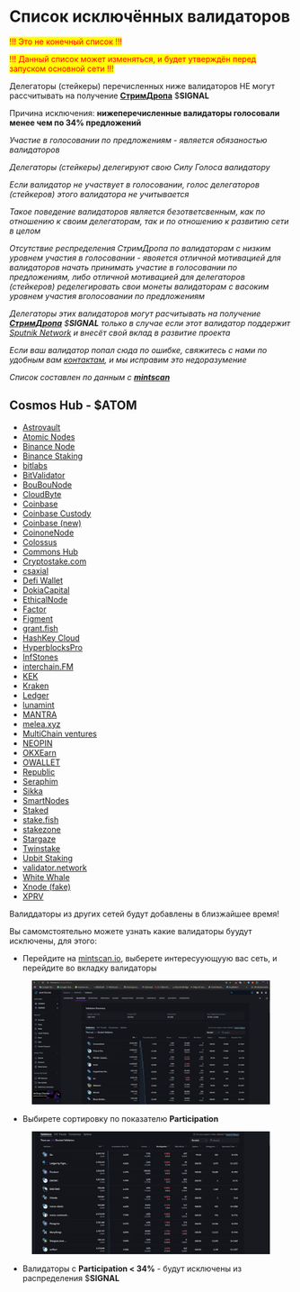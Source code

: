 # Список исключённых валидаторов

<mark style="color:red;">!!! Это не конечный список !!!</mark>

<mark style="color:red;">!!! Данный список может изменяться, и будет утверждён перед запуском основной сети !!!</mark>

Делегаторы (стейкеры) перечисленных ниже валидаторов НЕ могут рассчитывать на получение [**СтримДропа**](../../../strimdrop/) $**SIGNAL**

Причина исключения: **нижеперечисленные валидаторы голосовали менее чем по 34% предложений**

_Участие в голосовании по предложениям - является обязаностью валидаторов_

_Делегаторы (стейкеры) делегируют свою Силу Голоса валидатору_

_Если валидатор не участвует в голосовании, голос делегаторов (стейкеров) этого валидатора не учитывается_

_Такое  поведение валидаторов является безответсвенным, как по отношению к своим делегаторам, так и по  отношению к развитию сети в целом_

_Отсутствие респределения СтримДропа по валидаторам  с низким  уровнем участия  в голосовании  - явояется отличной мотивацией для валидаторов начать принимать участие в голосовании по предложениям, либо отличной мотивацией для делегаторов (стейкеров) ределегировать свои монеты валидаторам с васоким уровнем участия вголосовании по предложениям_ &#x20;

_Делегаторы этих валидаторов могут расчитывать на получение_ [_**СтримДропа**_](../../../strimdrop/) _$**SIGNAL** только в случае если этот валидатор поддержит_ [_Sputnik Network_](../../../../../sputnik-network-app-chain/) _и внесёт свой вклад в развитие проекта_

_Если ваш валидатор попал сюда по ошибке, свяжитесь с нами по удобным вам_ [_контактам_](../../../../../)_, и мы исправим это недоразумение_&#x20;

_Список составлен по данным с_ [_**mintscan**_](https://www.mintscan.io/cosmos/validators)

## Cosmos Hub - $ATOM&#x20;

* [Astrovault](https://www.mintscan.io/cosmos/validators/cosmosvaloper1uuj8c7d9rvevf7yjj6jdw0lvfxl6lquf2ftukz)
* [Atomic Nodes](https://www.mintscan.io/cosmos/validators/cosmosvaloper1hjadhj9nqzpye2vkmkz4thahhd0z8dh3udhq74)&#x20;
* [Binance Node](https://www.mintscan.io/cosmos/validators/cosmosvaloper18ruzecmqj9pv8ac0gvkgryuc7u004te9rh7w5s)&#x20;
* [Binance Staking](https://www.mintscan.io/cosmos/validators/cosmosvaloper156gqf9837u7d4c4678yt3rl4ls9c5vuursrrzf)&#x20;
* [bitlabs](https://www.mintscan.io/cosmos/validators/cosmosvaloper1esh5lm53ew3cpscy3nmm20xfvm8dlygadrpkmp)
* [BitValidator](https://www.mintscan.io/cosmos/validators/cosmosvaloper1lkujuk2004p3w42tgvuvqnsdmsq8u6jqkwf9wj)
* [BouBouNode](https://www.mintscan.io/cosmos/validators/cosmosvaloper1eh5mwu044gd5ntkkc2xgfg8247mgc56fz4sdg3)
* [CloudByte](https://www.mintscan.io/cosmos/validators/cosmosvaloper1wvt5zugk97mrl5rm9c3m573f9gj03w2gyh8m5v)
* [Coinbase](https://www.mintscan.io/cosmos/validators/cosmosvaloper1crqm3598z6qmyn2kkcl9dz7uqs4qdqnr6s8jdn)
* [Coinbase Custody](https://www.mintscan.io/cosmos/validators/cosmosvaloper1c4k24jzduc365kywrsvf5ujz4ya6mwympnc4en)&#x20;
* [Coinbase (new)](https://www.mintscan.io/cosmos/validators/cosmosvaloper1gqem6t55xrjc8nqf7y8jyp9xzgnm60zu007nrl)&#x20;
* [CoinoneNode](https://www.mintscan.io/cosmos/validators/cosmosvaloper1te8nxpc2myjfrhaty0dnzdhs5ahdh5agzuym9v)
* [Colossus](https://www.mintscan.io/cosmos/validators/cosmosvaloper18s3k8dt73e28rraqk70u9xwtv9wlav83n5mqjx)
* [Commons Hub](https://www.mintscan.io/cosmos/validators/cosmosvaloper1ehlmvdvgkpfcx8f07l929udjerc9mtyhl07ynp)
* [Cryptostake.com](https://www.mintscan.io/cosmos/validators/cosmosvaloper1rxvkwfw3467nxgs6r7yav6cnygkjzkkc2defr6)
* [csaxial](https://www.mintscan.io/cosmos/validators/cosmosvaloper1grjl4vfsw4cq9vdvu2r4c8c6lzqnzrcl87hk46)
* [Defi Wallet](https://www.mintscan.io/cosmos/validators/cosmosvaloper1my5hjhl3gv47jndnfhj6l726ppjtszza94l320)
* [DokiaCapital](https://www.mintscan.io/cosmos/validators/cosmosvaloper14lultfckehtszvzw4ehu0apvsr77afvyju5zzy)
* [EthicalNode](https://www.mintscan.io/cosmos/validators/cosmosvaloper15uarq305pfjftjv532jakjx0p52zflzxfr8e42)
* [Factor](https://www.mintscan.io/cosmos/validators/cosmosvaloper1rwh0cxa72d3yle3r4l8gd7vyphrmjy2kpe4x72)
* [Figment](https://www.mintscan.io/cosmos/validators/cosmosvaloper1hjct6q7npsspsg3dgvzk3sdf89spmlpfdn6m9d)
* [grant.fish](https://www.mintscan.io/cosmos/validators/cosmosvaloper1xym2qygmr9vanpa0m7ndk3n0qxgey3ffzcyd5c)
* [HashKey Cloud](https://www.mintscan.io/cosmos/validators/cosmosvaloper1cgh5ksjwy2sd407lyre4l3uj2fdrqhpkzp06e6)
* [HyperblocksPro](https://www.mintscan.io/cosmos/validators/cosmosvaloper1ul2me6vukg2vac2p6ltxmqlaa7jywdgt8q76ag)
* [InfStones](https://www.mintscan.io/cosmos/validators/cosmosvaloper1sd4tl9aljmmezzudugs7zlaya7pg2895ws8tfs)
* [interchain.FM](https://www.mintscan.io/cosmos/validators/cosmosvaloper1z96p06tf6pqeca9gatv8h9hp83z2ng4l6erxj4)
* [KEK](https://www.mintscan.io/cosmos/validators/cosmosvaloper16qme5yxucnaj6snx35nmwze0wyxr8wfgqxsqfw)
* [Kraken](https://www.mintscan.io/cosmos/validators/cosmosvaloper1z8zjv3lntpwxua0rtpvgrcwl0nm0tltgpgs6l7)&#x20;
* [Ledger](https://www.mintscan.io/cosmos/validators/cosmosvaloper10wljxpl03053h9690apmyeakly3ylhejrucvtm)
* [lunamint](https://www.mintscan.io/cosmos/validators/cosmosvaloper1ec3p6a75mqwkv33zt543n6cnxqwun37rr5xlqv)
* [MANTRA](https://www.mintscan.io/cosmos/validators/cosmosvaloper103agss48504gkk3la5xcg5kxplaf6ttnuv234h)
* [melea.xyz](https://www.mintscan.io/cosmos/validators/cosmosvaloper1zqgheeawp7cmqk27dgyctd80rd8ryhqs6la9wc)
* [MultiChain ventures](https://www.mintscan.io/cosmos/validators/cosmosvaloper1vf44d85es37hwl9f4h9gv0e064m0lla60j9luj)
* [NEOPIN](https://www.mintscan.io/cosmos/validators/cosmosvaloper1ulawrs2d3ajw083a9u6nxsyg5j93kdu6pudrag)&#x20;
* [OKXEarn](https://www.mintscan.io/cosmos/validators/cosmosvaloper19yy989ka5usws6gsd8vl94y7l6ssgdwsrnscjc)&#x20;
* [OWALLET](https://www.mintscan.io/cosmos/validators/cosmosvaloper19qv67gvevp4xw64kmhd6ff6ta2l2ywgfm74xtz)
* [Republic](https://www.mintscan.io/cosmos/validators/cosmosvaloper14upntdx8lf0f49t987mj99zksxnluanvu6x4lu)&#x20;
* [Seraphim](https://www.mintscan.io/cosmos/validators/cosmosvaloper1fwc57kq4ru4c2fuumpqpljj8aqy24e3fzhlp3n)
* [Sikka](https://www.mintscan.io/cosmos/validators/cosmosvaloper1ey69r37gfxvxg62sh4r0ktpuc46pzjrm873ae8)
* [SmartNodes](https://www.mintscan.io/cosmos/validators/cosmosvaloper1hdrlqvyjfy5sdrseecjrutyws9khtxxaux62l7)
* [Staked](https://www.mintscan.io/cosmos/validators/cosmosvaloper1we6knm8qartmmh2r0qfpsz6pq0s7emv3e0meuw)
* [stake.fish](https://www.mintscan.io/cosmos/validators/cosmosvaloper1sjllsnramtg3ewxqwwrwjxfgc4n4ef9u2lcnj0)
* [stakezone](https://www.mintscan.io/cosmos/validators/cosmosvaloper1lcwxu50rvvgf9v6jy6q5mrzyhlszwtjxhtscmp)
* [Stargaze](https://www.mintscan.io/cosmos/validators/cosmosvaloper1et77usu8q2hargvyusl4qzryev8x8t9wwqkxfs)
* [Twinstake](https://www.mintscan.io/cosmos/validators/cosmosvaloper1svwt2mr4x2mx0hcmty0mxsa4rmlfau4lwx2l69)&#x20;
* [Upbit Staking](https://www.mintscan.io/cosmos/validators/cosmosvaloper1x8efhljzvs52u5xa6m7crcwes7v9u0nlwdgw30)
* [validator.network](https://www.mintscan.io/cosmos/validators/cosmosvaloper1sxx9mszve0gaedz5ld7qdkjkfv8z992ax69k08)
* [White Whale](https://www.mintscan.io/cosmos/validators/cosmosvaloper1gn4ugadhkdwse6ayt7q8ekh0d0p2spw7duwlua)
* [Xnode (fake)](https://www.mintscan.io/cosmos/validators/cosmosvaloper1j78gfl4ml9h2xdduhw2cpgheu3hdalkpuvk7m5)
* [XPRV](https://www.mintscan.io/cosmos/validators/cosmosvaloper16pp7hn3auelgc8z9tcax5jj8q490288cp53t0d)

Валиддаторы из других сетей будут добавлены в близжайшее время!

Вы самомстоятельно можете узнать какие валидаторы буудут исключены, для этого:

* Перейдите на [mintscan.io](https://www.mintscan.io/osmosis/validators), выберете интересуующуую вас сеть, и перейдите во вкладку валидаторы

<figure><img src="../../../../../.gitbook/assets/image (53).png" alt=""><figcaption></figcaption></figure>

* Выбирете сортировку по показателю **Participation**

<figure><img src="../../../../../.gitbook/assets/image (54).png" alt=""><figcaption></figcaption></figure>

* Валидаторы с **Participation < 34%** - будут исключены из распределения $**SIGNAL**
